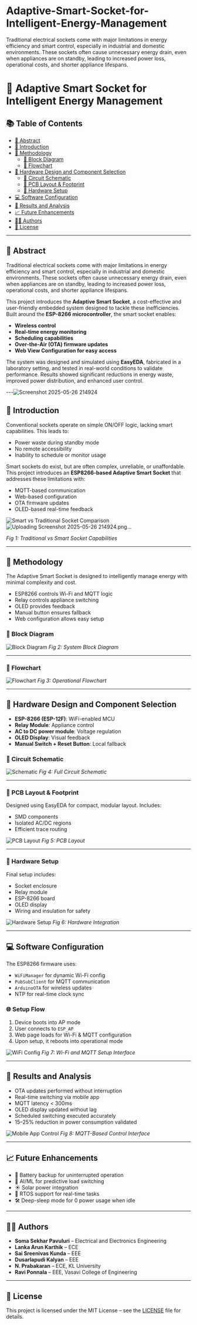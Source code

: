 # Adaptive-Smart-Socket-for-Intelligent-Energy-Management
Traditional electrical sockets come with major limitations in energy efficiency and smart control, especially in industrial and domestic environments. These sockets often cause unnecessary energy drain, even when appliances are on standby, leading to increased power loss, operational costs, and shorter appliance lifespans.
# 🔌 Adaptive Smart Socket for Intelligent Energy Management

## 📚 Table of Contents

- [📄 Abstract](#-abstract)
- [🧭 Introduction](#-introduction)
- [🔬 Methodology](#-methodology)
  - [🔲 Block Diagram](#-block-diagram)
  - [🔄 Flowchart](#-flowchart)
- [🧩 Hardware Design and Component Selection](#-hardware-design-and-component-selection)
  - [📐 Circuit Schematic](#-circuit-schematic)
  - [🧱 PCB Layout & Footprint](#-pcb-layout--footprint)
  - [🔧 Hardware Setup](#-hardware-setup)
- [💻 Software Configuration](#-software-configuration)
- [🧪 Results and Analysis](#-results-and-analysis)
- [📈 Future Enhancements](#-future-enhancements)
- [🧑‍💻 Authors](#-authors)
- [📜 License](#-license)

---

## 📄 Abstract

Traditional electrical sockets come with major limitations in energy efficiency and smart control, especially in industrial and domestic environments. These sockets often cause unnecessary energy drain, even when appliances are on standby, leading to increased power loss, operational costs, and shorter appliance lifespans.

This project introduces the **Adaptive Smart Socket**, a cost-effective and user-friendly embedded system designed to tackle these inefficiencies. Built around the **ESP-8266 microcontroller**, the smart socket enables:

- **Wireless control**
- **Real-time energy monitoring**
- **Scheduling capabilities**
- **Over-the-Air (OTA) firmware updates**
- **Web View Configuration for easy access**

The system was designed and simulated using **EasyEDA**, fabricated in a laboratory setting, and tested in real-world conditions to validate performance. Results showed significant reductions in energy waste, improved power distribution, and enhanced user control.

---![Screenshot 2025-05-26 214924](https://github.com/user-attachments/assets/4dc2fb98-ebb6-4327-b89e-ad1851da9471)


## 🧭 Introduction

Conventional sockets operate on simple ON/OFF logic, lacking smart capabilities. This leads to:
- Power waste during standby mode
- No remote accessibility
- Inability to schedule or monitor usage

Smart sockets do exist, but are often complex, unreliable, or unaffordable. This project introduces an **ESP8266-based Adaptive Smart Socket** that addresses these limitations with:

- MQTT-based communication
- Web-based configuration
- OTA firmware updates
- OLED-based real-time feedback

![Smart vs Traditional Socket Comparison](./![image](https://github.com/user-attachments/assets/3e9cb086-3fe7-4782-aa38-cfd1fc297405)
) ![Uploading Screenshot 2025-05-26 214924.png…]()

*Fig 1: Traditional vs Smart Socket Capabilities*

---

## 🔬 Methodology

The Adaptive Smart Socket is designed to intelligently manage energy with minimal complexity and cost.

- ESP8266 controls Wi-Fi and MQTT logic
- Relay controls appliance switching
- OLED provides feedback
- Manual button ensures fallback
- Web configuration allows easy setup

### 🔲 Block Diagram

![Block Diagram](./![image](https://github.com/user-attachments/assets/cfcbdbef-f266-41e9-92f6-10e165daea87)
)
*Fig 2: System Block Diagram*

---

### 🔄 Flowchart

![Flowchart](./)
*Fig 3: Operational Flowchart*

---

## 🧩 Hardware Design and Component Selection

- **ESP-8266 (ESP-12F)**: WiFi-enabled MCU
- **Relay Module**: Appliance control
- **AC to DC power module**: Voltage regulation
- **OLED Display**: Visual feedback
- **Manual Switch + Reset Button**: Local fallback

### 📐 Circuit Schematic

![Schematic](./images/schematic_diagram.png)
*Fig 4: Full Circuit Schematic*

---

### 🧱 PCB Layout & Footprint

Designed using EasyEDA for compact, modular layout. Includes:
- SMD components
- Isolated AC/DC regions
- Efficient trace routing

![PCB Layout](./images/pcb_layout.png)
*Fig 5: PCB Layout*

---

### 🔧 Hardware Setup

Final setup includes:
- Socket enclosure
- Relay module
- ESP-8266 board
- OLED display
- Wiring and insulation for safety

![Hardware Setup](./images/hardware_setup.jpg)
*Fig 6: Hardware Integration*

---

## 💻 Software Configuration

The ESP8266 firmware uses:
- `WiFiManager` for dynamic Wi-Fi config
- `PubSubClient` for MQTT communication
- `ArduinoOTA` for wireless updates
- NTP for real-time clock sync

### 🌐 Setup Flow

1. Device boots into AP mode
2. User connects to `ESP_AP`
3. Web page loads for Wi-Fi & MQTT configuration
4. Upon setup, it reboots into operational mode

![WiFi Config](./images/wifi_setup.png)
*Fig 7: Wi-Fi and MQTT Setup Interface*

---

## 🧪 Results and Analysis

- OTA updates performed without interruption
- Real-time switching via mobile app
- MQTT latency < 300ms
- OLED display updated without lag
- Scheduled switching executed accurately
- 15–25% reduction in power consumption validated

![Mobile App Control](./images/mobile_control.png)
*Fig 8: MQTT-Based Control Interface*

---

## 📈 Future Enhancements

- 🔋 Battery backup for uninterrupted operation
- 🧠 AI/ML for predictive load switching
- ☀️ Solar power integration
- 🧰 RTOS support for real-time tasks
- 🛠️ Deep-sleep mode for 0 power usage when idle

---

## 🧑‍💻 Authors

- **Soma Sekhar Pavuluri** – Electrical and Electronics Engineering  
- **Lanka Arun Karthik** – ECE  
- **Sai Sreenivas Kunda** – EEE  
- **Dusarlapudi Kalyan** – EEE  
- **N. Prabakaran** – ECE, KL University  
- **Ravi Ponnala** – EEE, Vasavi College of Engineering

---

## 📜 License

This project is licensed under the MIT License – see the [LICENSE](./LICENSE) file for details.
